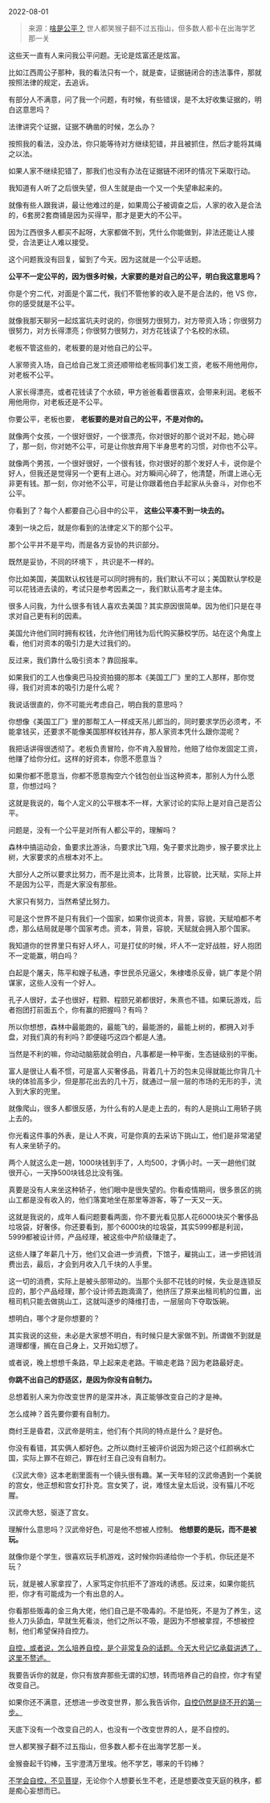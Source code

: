 2022-08-01

> 来源：[啥是公平？](http://mp.weixin.qq.com/s?__biz=MzU3NDc5Nzc0NQ==&mid=2247519494&idx=1&sn=c5ca8d4c995df14d704e8b44ba46db5d&chksm=fd2e2fd8ca59a6ce73b08a1dfe48a26e7f0be5c4f0481ae334ce5af3885a7fb11e023e332908&scene=27#wechat_redirect)
> 世人都笑猴子翻不过五指山，但多数人都卡在出海学艺那一关

这些天一直有人来问我公平问题。无论是炫富还是炫富。

  

比如江西周公子那种，我的看法只有一个，就是查，证据链闭合的违法事件，那就按照法律的规定，去追诉。

  

有部分人不满意，问了我一个问题，有时候，有些错误，是不太好收集证据的，明白这意思吗？  

  

法律讲究个证据，证据不确凿的时候，怎么办？

  

按照我的看法，没办法，你只能等待对方继续犯错，并且被抓住，然后才能将其绳之以法。

  

如果人家不继续犯错了，那我们也没有办法在证据链不闭环的情况下采取行动。

  

我知道有人听了之后很失望，但人生就是由一个又一个失望串起来的。  

  

就像有些人跟我讲，最让他难过的是，如果周公子被调查之后，人家的收入是合法的，6套房2套商铺是因为买得早，那才是更大的不公平。

  

因为江西很多人都买不起呀，大家都做不到，凭什么你能做到，非法还能让人接受，合法更让人难以接受。  

  

这个问题我没有回复，留到了今天。因为这就是一个公平话题。  

  

 **公平不一定公平的，因为很多时候，大家要的是对自己的公平，明白我这意思吗？**

  

你是个穷二代，对面是个富二代，我们不管他爹的收入是不是合法的，他 VS 你，你的感受就是不公平。

  

就像我那天聊另一起炫富坑夫时说的，你很努力很努力，对方带资入场；你很努力很努力，对方长得漂亮；你很努力很努力，对方花钱读了个名校的水硕。

  

老板不管这些的，老板要的是对他自己的公平。

  

人家带资入场，自己给自己发工资还顺带给老板同事们发工资，老板不用他用你，对老板不公平。

  

人家长得漂亮，或者花钱读了个水硕，甲方爸爸看着很喜欢，会带来利润。老板不用他用你，对老板还是不公平。

  

你要公平，老板也要， **老板要的是对自己的公平，不是对你的。**

  

就像两个女孩，一个很好很好，一个很漂亮，你对很好的那个说对不起，她心碎了，那一刻，你对她不公平，可是让你放弃用下半身思考的习惯，对你也不公平。

  

就像两个男孩，一个很好很好，一个很有钱，你对很好的那个发好人卡，说你是个好人，但我还是觉得另一个更有上进心。对方瞬间心碎了，他清楚，所谓上进心无非更有钱。那一刻，你对他不公平，可是让你跟着他白手起家从头奋斗，对你也不公平。

  

你看到了？每个人都要自己心目中的公平， **这些公平凑不到一块去的。**

  

凑到一块之后，就是你看到的法律定义下的那个公平。

  

那个公平并不是平均，而是各方妥协的共识部分。

  

既然是妥协，不同的环境下 ，共识是不一样的。

  

你比如美国，美国默认权钱是可以同时拥有的，我们默认不可以；美国默认学校是可以花钱进去读的，考试只是参考因素之一，我们默认高考才是主体。

  

很多人问我，为什么很多有钱人喜欢去美国？其实原因很简单。因为他们只是在寻求对自己更有利的因素。  

  

美国允许他们同时拥有权钱，允许他们用钱为后代购买藤校学历。站在这个角度上看，他们对资本的吸引力是大过我们的。  

  

反过来，我们靠什么吸引资本？靠回报率。

  

如果我们的工人也像奥巴马投资拍摄的那本《美国工厂》里的工人那样，那你觉得，我们对资本的吸引力是什么呢？

  

我说话很直的，你不可能光考虑自己，明白我的意思吗？  

  

你想像《美国工厂》里的那帮工人一样成天吊儿郎当的，同时要求学历必须考，不能拿钱买，还要求不能像美国那样权钱并存，那人家资本凭什么跟你混呢？  

  

我把话讲得很透彻了。老板负责冒险，你不肯入股冒险，他赔了给你发固定工资，他赚了给你分红。这样的好资本，你愿不愿意当？  

  

如果你都不愿意当，你都不愿意掏空六个钱包创业当这种资本，那别人为什么愿意，你想过吗？

  

这就是我说的，每个人定义的公平根本不一样，大家讨论的实际上是对自己是否公平。  

  

问题是，没有一个公平是对所有人都公平的，理解吗？

  

森林中搞运动会，鱼要求比游泳，鸟要求比飞翔，兔子要求比跑步，猴子要求比上树，大家要求的点根本对不上。  

  

大部分人之所以要求比努力，而不是比资本，比背景，比容貌，比天赋，实际上并不是因为公平，而是大家没有那些。

  

大家只有努力，当然希望比努力。

  

可是这个世界不是只有我们一个国家，如果你说资本，背景，容貌，天赋咱都不考虑，那么结局就是哪个国家考虑。资本，背景，容貌，天赋就会拥入那个国家。  

  

我知道你的世界里只有好人坏人，可是打仗的时候，坏人不一定好战胜，好人抱团不一定能赢，明白吗？

  

白起是个屠夫，陈平和嫂子私通，李世民杀兄逼父，朱棣嗜杀反骨，姚广孝是个阴谋家，这些人没有一个好人。

  

孔子人很好，孟子也很好，程颢、程颐兄弟都很好，朱熹也不错。如果玩游戏，后者抱团打前面五个，你有赢的把握吗？有吗？

  

所以你想想，森林中最能跑的，最能飞的，最能游的，最能上树的，都拥入对手盘，对我们真的有利吗？即便碰巧这四个都是人渣。

  

当然是不利的嘛，你动动脑筋就会明白，凡事都是一种平衡，生态链级别的平衡。

  

富人是很让人看不惯，可是富人买奢侈品，背着几十万的包未见得就能比你背几十块的体验高多少，但是那花出去的几十万，就通过一层一层的市场的无形的手，流入到大家的兜里。

  

就像爬山，很多人都很反感，为什么有的人是走上去的，有的人是挑山工用轿子挑上去的。  

  

你光看这件事的外表，是让人不爽，可是你真的去采访下挑山工，他们是非常渴望有人来坐轿子的。  

  

两个人就这么走一趟，1000块钱到手了，人均500，才俩小时。一天一趟他们就很开心，一天挣500块钱总比没有强。  

  

真要是没有人来坐这种轿子，他们眼中是很失望的。你看疫情期间，很多景区的挑山工都是没有收入的，他们落寞地坐在那里等游客，等了一天又一天。

  

这就是我说的，成年人看问题要看两面，你不要光看见那人花6000块买个奢侈品垃圾袋，好奢侈。你还要看到，那个6000块的垃圾袋，其实5999都是利润，5999都被设计师，产品经理，被这些中产阶级赚走了。  

  

这些人赚了年薪几十万，他们又会进一步消费，下馆子，雇挑山工，进一步把钱消费出去，最后，才会到月收入几千块的人手里。  

  

这一切的消费，实际上是被头部带动的。当那个头部不花钱的时候，失业是连锁反应的，那个产品经理，那个设计师去跑滴滴了，他挤压了原来出租司机的位置，出租司机只能去做挑山工，这就叫逐步的降维打击，一层层向下夺取饭碗。

  

想明白，哪个才是你想要的？  

  

其实我说的这些，未必是大家想不明白，有时候只是大家做不到。所谓做不到就是道理都懂，搁在自己身上，又开始幻想了。  

  

或者说，晚上想想千条路，早上起来走老路。干嘛走老路？因为老路最好走。

  

 **你跳不出自己的舒适区，是因为你没有自制力。**

  

总想着别人来为你改变世界的是深井冰，真正能够改变自己的才是神。  

  

怎么成神？首先要你要有自制力。  

  

商纣王是昏君，汉武帝是明主，他们有个共同的特点是什么？是好色。  

  

你没有看错，其实俩人都好色。之所以商纣王被评价说因为妲己这个红颜祸水亡国，实际上罪不在妲己，罪在纣王自己没有自制力。

  

《汉武大帝》这本老剧里面有一个镜头很有趣。某一天年轻的汉武帝遇到一个美貌的宫女，他正想和宫女打扑克。宫女笑了，说，难怪太皇太后说，没有猫儿不吃腥。  

  

汉武帝大怒，驱逐了宫女。  

  

理解什么意思吗？汉武帝好色，可是他不想被人控制。 **他想要的是玩，而不是被玩。**

  

就像你是个学生，很喜欢玩手机游戏，这时候你妈递给你一个手机，你玩还是不玩？

  

玩，就是被人家拿捏了，人家笃定你抗拒不了游戏的诱惑。反过来，如果你能抗拒，你才有可能成为一个有出息的人。  

  

你看那些贩毒的金三角大佬，他们自己是不吸毒的。不是怕死，不是为了养生，这些人刀头舔血，早就生死看淡，他们之所以不吸，是因为不想被拿捏，不想被控制，他们希望保持自控力。

  

[自控，或者说，怎么培养自控，是个非常复杂的话题。今天大号记忆承载讲透了，这里不赘述。](http://mp.weixin.qq.com/s?__biz=MzU0MjYwNDU2Mw==&mid=2247507224&idx=1&sn=48d8ac37ebb9a64a251b652dff7836f4&chksm=fb1ab164cc6d38721f04f5030f0073d6869beef853d9e210fb03cf2849d358a1e152ed0c0801&scene=21#wechat_redirect)  

  

我要告诉你的就是，你只有放弃那些无谓的幻想，转而培养自己的自控，你才有望改变自己。  

  

如果你还不满意，还想进一步改变世界，那么我告诉你，[自控仍然是绕不开的第一步。](http://mp.weixin.qq.com/s?__biz=MzU0MjYwNDU2Mw==&mid=2247507224&idx=1&sn=48d8ac37ebb9a64a251b652dff7836f4&chksm=fb1ab164cc6d38721f04f5030f0073d6869beef853d9e210fb03cf2849d358a1e152ed0c0801&scene=21#wechat_redirect)

  

天底下没有一个改变自己的人，也没有一个改变世界的人，是不自控的。  

  

世人都笑猴子翻不过五指山，但多数人都卡在出海学艺那一关。

  

金猴奋起千钧棒，玉宇澄清万里埃。他不学艺，哪来的千钧棒？

  

[不学会自控，不见菩提](http://mp.weixin.qq.com/s?__biz=MzU0MjYwNDU2Mw==&mid=2247507224&idx=1&sn=48d8ac37ebb9a64a251b652dff7836f4&chksm=fb1ab164cc6d38721f04f5030f0073d6869beef853d9e210fb03cf2849d358a1e152ed0c0801&scene=21#wechat_redirect)，无论你个人想要长生不老，还是想要改变天庭的秩序，都是痴心妄想而已。

